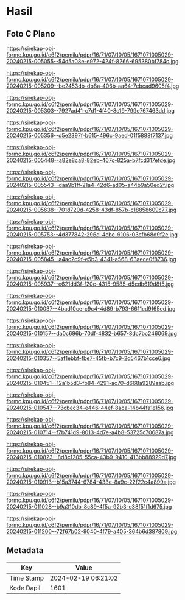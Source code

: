 # Hasil

## Foto C Plano

https://sirekap-obj-formc.kpu.go.id/c6f2/pemilu/pdpr/16/71/07/10/05/1671071005029-20240215-005055--54d5a08e-e972-424f-8266-695380bf784c.jpg

https://sirekap-obj-formc.kpu.go.id/c6f2/pemilu/pdpr/16/71/07/10/05/1671071005029-20240215-005209--be2453db-db8a-406b-aa64-7ebcad9605f4.jpg

https://sirekap-obj-formc.kpu.go.id/c6f2/pemilu/pdpr/16/71/07/10/05/1671071005029-20240215-005303--7927ad41-c7d1-4f40-8c19-799e767463dd.jpg

https://sirekap-obj-formc.kpu.go.id/c6f2/pemilu/pdpr/16/71/07/10/05/1671071005029-20240215-005356--d5e2397f-b615-496c-9aed-01f5888f7137.jpg

https://sirekap-obj-formc.kpu.go.id/c6f2/pemilu/pdpr/16/71/07/10/05/1671071005029-20240215-005448--a82e8ca8-82eb-467c-825a-b7fcd317efde.jpg

https://sirekap-obj-formc.kpu.go.id/c6f2/pemilu/pdpr/16/71/07/10/05/1671071005029-20240215-005543--daa9b1ff-21a4-42d6-ad05-a44b9a50ed2f.jpg

https://sirekap-obj-formc.kpu.go.id/c6f2/pemilu/pdpr/16/71/07/10/05/1671071005029-20240215-005638--701d720d-4258-43df-857b-c18858609c77.jpg

https://sirekap-obj-formc.kpu.go.id/c6f2/pemilu/pdpr/16/71/07/10/05/1671071005029-20240215-005753--4d377842-296d-4cbc-9106-03cfb68d9f2e.jpg

https://sirekap-obj-formc.kpu.go.id/c6f2/pemilu/pdpr/16/71/07/10/05/1671071005029-20240215-005845--a4ac2c9f-e5b3-4341-a568-63aece0f8736.jpg

https://sirekap-obj-formc.kpu.go.id/c6f2/pemilu/pdpr/16/71/07/10/05/1671071005029-20240215-005937--e621dd3f-f20c-4315-9585-d5cdb619d8f5.jpg

https://sirekap-obj-formc.kpu.go.id/c6f2/pemilu/pdpr/16/71/07/10/05/1671071005029-20240215-010037--4bad10ce-c9c4-4d89-b793-6611cd9f65ed.jpg

https://sirekap-obj-formc.kpu.go.id/c6f2/pemilu/pdpr/16/71/07/10/05/1671071005029-20240215-010157--da0c696b-70df-4832-b657-8dc7bc246069.jpg

https://sirekap-obj-formc.kpu.go.id/c6f2/pemilu/pdpr/16/71/07/10/05/1671071005029-20240215-010357--5af1ebbf-fbe7-45fb-b7c9-2d5467b1cce6.jpg

https://sirekap-obj-formc.kpu.go.id/c6f2/pemilu/pdpr/16/71/07/10/05/1671071005029-20240215-010451--12a1b5d3-fb84-4291-ac70-d668a9289aab.jpg

https://sirekap-obj-formc.kpu.go.id/c6f2/pemilu/pdpr/16/71/07/10/05/1671071005029-20240215-010547--73cbec34-e446-44ef-8aca-14b44fa1e156.jpg

https://sirekap-obj-formc.kpu.go.id/c6f2/pemilu/pdpr/16/71/07/10/05/1671071005029-20240215-010714--f7b741d9-8013-4d7e-a4b8-53725c70687a.jpg

https://sirekap-obj-formc.kpu.go.id/c6f2/pemilu/pdpr/16/71/07/10/05/1671071005029-20240215-010823--8d8c1205-55ca-43b9-9410-413bb88929d7.jpg

https://sirekap-obj-formc.kpu.go.id/c6f2/pemilu/pdpr/16/71/07/10/05/1671071005029-20240215-010913--b15a3744-6784-433e-8a9c-22f22c4a899a.jpg

https://sirekap-obj-formc.kpu.go.id/c6f2/pemilu/pdpr/16/71/07/10/05/1671071005029-20240215-011028--b9a310db-8c89-4f5a-92b3-e38f51f1d675.jpg

https://sirekap-obj-formc.kpu.go.id/c6f2/pemilu/pdpr/16/71/07/10/05/1671071005029-20240215-011200--72f67b02-9040-4f79-a405-364b6d387809.jpg


## Metadata

| Key        | Value               |
| ---------- | ------------------- |
| Time Stamp | 2024-02-19 06:21:02 |
| Kode Dapil | 1601                |



